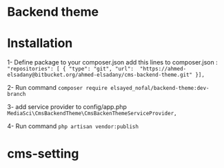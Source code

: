 # Backend theme

# Installation

1- Define package to your composer.json add this lines to composer.json :
` "repositories": [
    {
      "type": "git",
      "url":  "https://ahmed-elsadany@bitbucket.org/ahmed-elsadany/cms-backend-theme.git"
    }],`


2- Run command `composer require elsayed_nofal/backend-theme:dev-branch`

3- add service provider to config/app.php
`MediaSci\CmsBackendTheme\CmsBackenThemeServiceProvider,`


4- Run command `php artisan vendor:publish`

 # cms-setting
